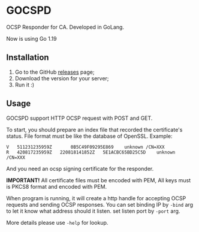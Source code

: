 # GOCSPD
OCSP Responder for CA. Developed in GoLang.

Now is using Go 1.19

## Installation
1. Go to the GitHub [releases](https://github.com/LeviMarvin/gocspd/releases) page;
2. Download the version for your server;
3. Run it :)

## Usage
GOCSPD support HTTP OCSP request with POST and GET. 

To start, you should prepare an index file that recorded the certificate's status.
File format must be like the database of OpenSSL.
Example:
```text
V	511231235959Z		0B5C49F09295E869	unknown	/CN=XXX
R	420817235959Z	220818141852Z	5E1ACBC65BD25C5D	unknown	/CN=XXX
```
And you need an ocsp signing certificate for the responder.

**IMPORTANT!**
All certificate files must be encoded with PEM, All keys must is PKCS8 format and encoded with PEM.

When program is running, it will create a http handle for accepting OCSP requests and sending OCSP responses.
You can set binding IP by `-bind` arg to let it know what address should it listen. set listen port by `-port` arg.

More details please use `-help` for lookup.